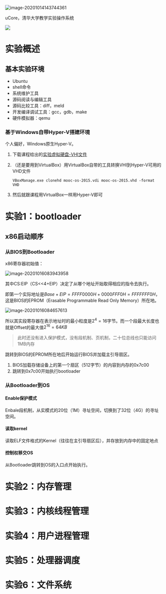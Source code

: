 ![image-20201014143744361](C:/Users/Five/Desktop/note/img/image-20201014143744361.png)

uCore，清华大学教学实验操作系统

![](C:/Users/Five/Desktop/note/img/image001.png)



# 实验概述

## 基本实验环境

* Ubuntu
* shell命令
* 系统维护工具
* 源码阅读与编辑工具
* 源码比较工具：diff，meld
* 开发编译调试工具：gcc，gdb，make
* 硬件模拟器：qemu

### 基于Windows自带Hyper-V搭建环境

个人偏好，Windows原生Hyper-V。

1. 下载课程给出的[实验虚拟硬盘-VHI文件](https://pan.baidu.com/s/11zjRK)

2. （还是要用到VirtualBox）用VirtualBox自带的工具转换VHI到Hyper-V可用的VHD文件

   ```
   VBoxManage.exe clonehd mooc-os-2015.vdi mooc-os-2015.vhd -format VHD
   ```

3. 然后就跟课程用VirtualBox一样用Hyper-V即可



# 实验1：bootloader

## x86启动顺序

### 从BIOS到Bootloader

x86寄存器初始值：

![image-20201016083943958](C:/Users/Five/Desktop/note/img/image-20201016083943958.png)

其中CS:EIP（CS<<4+EIP）决定了从哪个地址开始取得相应的指令去执行。

即第一个实际地址是$Base + EIP = FFFF0000H + 0000FFF0H = FFFFFFF0H$，这是BIOS的EPROM（Erasable Programmable Read Only Memory）所在地。

![image-20201016084657613](C:/Users/Five/Desktop/note/img/image-20201016084657613.png)

所以其实段寄存器在表示地址时的最小粒度是$2^4=16$字节。而一个段最大长度也就是Offset的最大值$2^{16}=64KB$

> 此时还没有进入保护模式，没有段机制、页机制，二十位总线也只能访问1MB内存

跳转到BIOS的EPROM所在地后开始运行BIOS并加载主引导扇区。

1. BIOS加载存储设备上的第一个扇区（512字节）的内容到内存的0x7c00
2. 跳转到0x7c00开始执行bootloader



### 从Bootloader到OS

#### Enable保护模式

Enbale段机制，从实模式的20位（1M）寻址空间，切换到了32位（4G）的寻址空间。

#### 读取kernel

读取ELF文件格式的Kernel（往往在主引导扇区后），并存放到内存中的固定地点

#### 控制权移交OS

从Bootloader跳转到OS的入口点开始执行。







# 实验2：内存管理







# 实验3：内核线程管理



# 实验4：用户进程管理





# 实验5：处理器调度





# 实验6：文件系统

